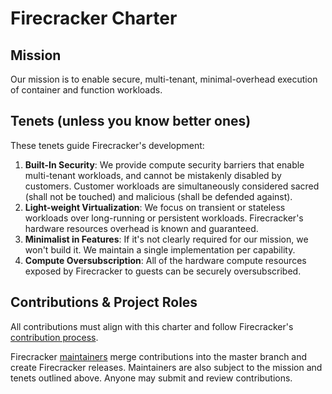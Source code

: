 # Firecracker Charter

## Mission

Our mission is to enable secure, multi-tenant, minimal-overhead
execution of container and function workloads.

## Tenets (unless you know better ones)

These tenets guide Firecracker's development:

1. **Built-In Security**: We provide compute security barriers that enable
   multi-tenant workloads, and cannot be mistakenly disabled by customers.
   Customer workloads are simultaneously considered sacred (shall not be
   touched) and malicious (shall be defended against).
1. **Light-weight Virtualization**: We focus on transient or stateless workloads
   over long-running or persistent workloads. Firecracker's hardware resources
   overhead is known and guaranteed.
1. **Minimalist in Features**: If it's not clearly required for our mission, we
   won't build it. We maintain a single implementation per capability.
1. **Compute Oversubscription**: All of the hardware compute resources exposed
   by Firecracker to guests can be securely oversubscribed.

## Contributions & Project Roles

All contributions must align with this charter and follow Firecracker's
[contribution process](CONTRIBUTING.md).

Firecracker [maintainers](MAINTAINERS.md) merge contributions into the
master branch and create Firecracker releases. Maintainers are also
subject to the mission and tenets outlined above. Anyone may submit
and review contributions.
